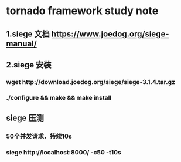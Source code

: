 <h1>tornado framework study note </h1>

<h2>1.siege 文档 <a href="https://www.joedog.org/siege-manual/">https://www.joedog.org/siege-manual/</a></h2>
<h2>2.siege 安装</h2>
    <h3>wget http://download.joedog.org/siege/siege-3.1.4.tar.gz</h3>
    <h3>./configure && make && make install </h3>
<h2>siege 压测</h2>
    <h3>50个并发请求，持续10s </h3>
    <h3>siege http://localhost:8000/ -c50 -t10s </h3>
